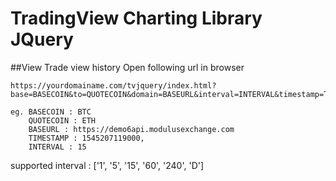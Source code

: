 # TradingView Charting Library JQuery

##View Trade view history
Open following url in browser
```
https://yourdomainame.com/tvjquery/index.html?base=BASECOIN&to=QUOTECOIN&domain=BASEURL&interval=INTERVAL&timestamp=TIMESTAMP

eg. BASECOIN : BTC
    QUOTECOIN : ETH
    BASEURL : https://demo6api.modulusexchange.com
    TIMESTAMP : 1545207119000,
    INTERVAL : 15

```
supported interval : ['1', '5', '15', '60', '240', 'D']
